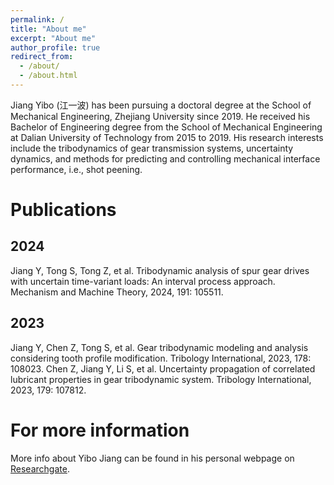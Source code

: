 ```yaml
---
permalink: /
title: "About me"
excerpt: "About me"
author_profile: true
redirect_from: 
  - /about/
  - /about.html
---
```


Jiang Yibo (江一波) has been pursuing a doctoral degree at the School of Mechanical Engineering, Zhejiang University since 2019. He received his Bachelor of Engineering degree from the School of Mechanical Engineering at Dalian University of Technology from 2015 to 2019. His research interests include the tribodynamics of gear transmission systems, uncertainty dynamics, and methods for predicting and controlling mechanical interface performance, i.e., shot peening.

Publications
======

2024
------
Jiang Y, Tong S, Tong Z, et al. Tribodynamic analysis of spur gear drives with uncertain time-variant loads: An interval process approach. Mechanism and Machine Theory, 2024, 191: 105511.

2023
------
Jiang Y, Chen Z, Tong S, et al. Gear tribodynamic modeling and analysis considering tooth profile modification. Tribology International, 2023, 178: 108023.
Chen Z, Jiang Y, Li S, et al. Uncertainty propagation of correlated lubricant properties in gear tribodynamic system. Tribology International, 2023, 179: 107812.



For more information
======
More info about Yibo Jiang can be found in his personal webpage on [Researchgate](https://www.researchgate.net/profile/Yibo-Jiang-3). 
